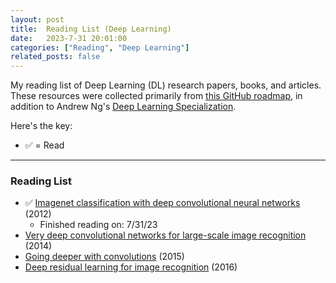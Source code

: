 ```yaml
---
layout: post
title:  Reading List (Deep Learning)
date:   2023-7-31 20:01:00
categories: ["Reading", "Deep Learning"]
related_posts: false
---
```


My reading list of Deep Learning (DL) research papers, books, and articles. These resources were collected primarily from [this GitHub roadmap](https://github.com/floodsung/Deep-Learning-Papers-Reading-Roadmap), in addition to Andrew Ng's [Deep Learning Specialization](https://www.coursera.org/specializations/deep-learning).  

Here's the key: 
- ✅ = Read

___

### Reading List

- ✅ [Imagenet classification with deep convolutional neural networks](http://papers.nips.cc/paper/4824-imagenet-classification-with-deep-convolutional-neural-networks.pdf) (2012)
    - Finished reading on: 7/31/23
- [Very deep convolutional networks for large-scale image recognition](https://arxiv.org/pdf/1409.1556.pdf) (2014)
- [Going deeper with convolutions](http://www.cv-foundation.org/openaccess/content_cvpr_2015/papers/Szegedy_Going_Deeper_With_2015_CVPR_paper.pdf) (2015)
- [Deep residual learning for image recognition](https://arxiv.org/pdf/1512.03385.pdf) (2016)




